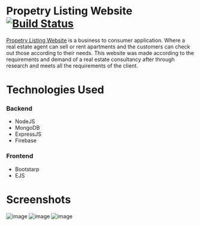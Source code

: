 # Propetry Listing Website [![Build Status](https://travis-ci.com/barath121/santoshproperty.svg?token=bWYLwkmUeypcguPpbZqp&branch=master)](https://travis-ci.com/barath121/santoshproperty)
<a href="https://santoshproperty.herokuapp.com/"> Propetry Listing Website</a> is a business to consumer application. Where a real estate agent can sell or rent apartments and the customers can check out those according to their needs. This website was made according to the requirements and demand of a real estate consultancy after through research and meets all the requirements of the client.

# Technologies Used
### Backend
* NodeJS
* MongoDB
* ExpressJS
* Firebase

### Frontend
* Bootstarp
* EJS


# Screenshots
![image](https://user-images.githubusercontent.com/42098783/126073849-5e0c4b24-77ab-46ac-a049-01addf3d075d.png)
![image](https://user-images.githubusercontent.com/42098783/126073884-48e72db1-805e-4546-bedd-49a0abaf4acd.png)
![image](https://user-images.githubusercontent.com/42098783/126073887-9f833697-42b9-4d34-9520-a47146677a83.png)

